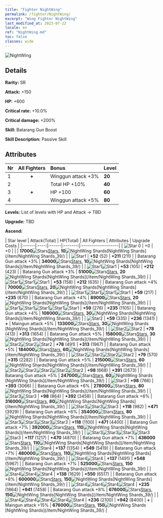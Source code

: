 ```yaml
---
title: "Fighter NightWing"
permalink: /fighter/NightWing/
excerpt: "Wing Fighter NightWing"
last_modified_at: 2023-07-22
locale: en
ref: "NightWing.md"
toc: false
classes: wide
---
```



 ![NightWing](/images/ship/fj_img11.png)

## Details

 **Rarity:** SR 

 **Attack:** +150

 **HP:** +600

 **Critical rate:** +10.0%

 **Critical damage:** +200%

 **Skill:** Batarang Gun Boost

 **Skill Description:**  Passive Skill

## Attributes

  |  Nr | All Fighters | Bonus | Level |
  |:----|:-------------:|:--------------------|:--------|
  | 1  | **+**  | Winggun attack +3%  | **20** |
  | 2  |   | Total HP +10%  | **40** |
  | 3  | **+**  | HP +100  | **60** |
  | 4  |   | Winggun attack +5%  | **80** |


 **Levels:**  List of levels with HP and Attack -> TBD

 **Upgrade:**  TBD

 **Ascend:**  

  |  Star level | Attack(Total) | HP(Total) | All Fighters | Attributes | Upgrade Costs |
  |:------|:----:|:------|:-------:|:-------------------|
  | ![Star 0](/images/s0.png)  | +0  | +0  |  |    | **17000**![Stars](/images/item/Stars_p.png)[Stars](/item/Stars_2/), **10**![NightWing Shards](/images/item/NightWing_Shards_p.png)[NightWing Shards](/item/NightWing Shards_39/) |
  | ![Star1](/images/s1.png)  | **+52** (52)  | **+211** (211)  |   | Batarang Gun attack +3%  | **34000**![Stars](/images/item/Stars_p.png)[Stars](/item/Stars_2/), **10**![NightWing Shards](/images/item/NightWing_Shards_p.png)[NightWing Shards](/item/NightWing Shards_39/) |
  | ![Star1](/images/s1.png)![Star1](/images/s1.png)  | **+53** (105)  | **+212** (423)  |   | Batarang Gun attack +3%  | **51000**![Stars](/images/item/Stars_p.png)[Stars](/item/Stars_2/), **20**![NightWing Shards](/images/item/NightWing_Shards_p.png)[NightWing Shards](/item/NightWing Shards_39/) |
  | ![Star1](/images/s1.png)![Star1](/images/s1.png)![Star1](/images/s1.png)  | **+53** (158)  | **+212** (635)  |   | Batarang Gun attack +4%  | **70000**![Stars](/images/item/Stars_p.png)[Stars](/item/Stars_2/), **20**![NightWing Shards](/images/item/NightWing_Shards_p.png)[NightWing Shards](/item/NightWing Shards_39/) |
  | ![Star1](/images/s1.png)![Star1](/images/s1.png)![Star1](/images/s1.png)![Star1](/images/s1.png)  | **+59** (217)  | **+235** (870)  |   | Batarang Gun attack +4%  | **89000**![Stars](/images/item/Stars_p.png)[Stars](/item/Stars_2/), **20**![NightWing Shards](/images/item/NightWing_Shards_p.png)[NightWing Shards](/item/NightWing Shards_39/) |
  | ![Star1](/images/s1.png)![Star1](/images/s1.png)![Star1](/images/s1.png)![Star1](/images/s1.png)![Star1](/images/s1.png)  | **+59** (276)  | **+235** (1105)  |   | Batarang Gun attack +4%  | **108000**![Stars](/images/item/Stars_p.png)[Stars](/item/Stars_2/), **30**![NightWing Shards](/images/item/NightWing_Shards_p.png)[NightWing Shards](/item/NightWing Shards_39/) |
  | ![Star2](/images/s2.png)  | **+59** (335)  | **+236** (1341)  | **+**  | Maingun attack +5%  | **133000**![Stars](/images/item/Stars_p.png)[Stars](/item/Stars_2/), **30**![NightWing Shards](/images/item/NightWing_Shards_p.png)[NightWing Shards](/item/NightWing Shards_39/) |
  | ![Star2](/images/s2.png)![Star2](/images/s2.png)  | **+78** (413)  | **+313** (1654)  |   | Batarang Gun attack +5%  | **158000**![Stars](/images/item/Stars_p.png)[Stars](/item/Stars_2/), **30**![NightWing Shards](/images/item/NightWing_Shards_p.png)[NightWing Shards](/item/NightWing Shards_39/) |
  | ![Star2](/images/s2.png)![Star2](/images/s2.png)![Star2](/images/s2.png)  | **+78** (491)  | **+313** (1967)  |   | Batarang Gun attack +5%  | **184000**![Stars](/images/item/Stars_p.png)[Stars](/item/Stars_2/), **60**![NightWing Shards](/images/item/NightWing_Shards_p.png)[NightWing Shards](/item/NightWing Shards_39/) |
  | ![Star2](/images/s2.png)![Star2](/images/s2.png)![Star2](/images/s2.png)![Star2](/images/s2.png)  | **+79** (570)  | **+315** (2282)  |   | Batarang Gun attack +5%  | **215000**![Stars](/images/item/Stars_p.png)[Stars](/item/Stars_2/), **60**![NightWing Shards](/images/item/NightWing_Shards_p.png)[NightWing Shards](/item/NightWing Shards_39/) |
  | ![Star2](/images/s2.png)![Star2](/images/s2.png)![Star2](/images/s2.png)![Star2](/images/s2.png)![Star2](/images/s2.png)  | **+98** (668)  | **+391** (2673)  |   | Batarang Gun attack +5%  | **247000**![Stars](/images/item/Stars_p.png)[Stars](/item/Stars_2/), **60**![NightWing Shards](/images/item/NightWing_Shards_p.png)[NightWing Shards](/item/NightWing Shards_39/) |
  | ![Star3](/images/s3.png)  | **+98** (766)  | **+393** (3066)  |   | Batarang Gun attack +6%  | **278000**![Stars](/images/item/Stars_p.png)[Stars](/item/Stars_2/), **80**![NightWing Shards](/images/item/NightWing_Shards_p.png)[NightWing Shards](/item/NightWing Shards_39/) |
  | ![Star3](/images/s3.png)![Star3](/images/s3.png)  | **+98** (864)  | **+392** (3458)  |   | Batarang Gun attack +6%  | **316000**![Stars](/images/item/Stars_p.png)[Stars](/item/Stars_2/), **80**![NightWing Shards](/images/item/NightWing_Shards_p.png)[NightWing Shards](/item/NightWing Shards_39/) |
  | ![Star3](/images/s3.png)![Star3](/images/s3.png)![Star3](/images/s3.png)  | **+118** (982)  | **+471** (3929)  |   | Batarang Gun attack +6%  | **354000**![Stars](/images/item/Stars_p.png)[Stars](/item/Stars_2/), **80**![NightWing Shards](/images/item/NightWing_Shards_p.png)[NightWing Shards](/item/NightWing Shards_39/) |
  | ![Star3](/images/s3.png)![Star3](/images/s3.png)![Star3](/images/s3.png)![Star3](/images/s3.png)  | **+118** (1100)  | **+471** (4400)  |   | Batarang Gun attack +7%  | **392000**![Stars](/images/item/Stars_p.png)[Stars](/item/Stars_2/), **110**![NightWing Shards](/images/item/NightWing_Shards_p.png)[NightWing Shards](/item/NightWing Shards_39/) |
  | ![Star3](/images/s3.png)![Star3](/images/s3.png)![Star3](/images/s3.png)![Star3](/images/s3.png)![Star3](/images/s3.png)  | **+117** (1217)  | **+470** (4870)  |   | Batarang Gun attack +7%  | **436000**![Stars](/images/item/Stars_p.png)[Stars](/item/Stars_2/), **110**![NightWing Shards](/images/item/NightWing_Shards_p.png)[NightWing Shards](/item/NightWing Shards_39/) |
  | ![Star4](/images/s4.png)  | **+137** (1354)  | **+549** (5419)  |   | Batarang Gun attack +7%  | **480000**![Stars](/images/item/Stars_p.png)[Stars](/item/Stars_2/), **110**![NightWing Shards](/images/item/NightWing_Shards_p.png)[NightWing Shards](/item/NightWing Shards_39/) |
  | ![Star4](/images/s4.png)![Star4](/images/s4.png)  | **+137** (1491)  | **+548** (5967)  |   | Batarang Gun attack +7%  | **525000**![Stars](/images/item/Stars_p.png)[Stars](/item/Stars_2/), **150**![NightWing Shards](/images/item/NightWing_Shards_p.png)[NightWing Shards](/item/NightWing Shards_39/) |
  | ![Star4](/images/s4.png)![Star4](/images/s4.png)![Star4](/images/s4.png)  | **+138** (1629)  | **+550** (6517)  |   | Batarang Gun attack +8%  | **600000**![Stars](/images/item/Stars_p.png)[Stars](/item/Stars_2/), **150**![NightWing Shards](/images/item/NightWing_Shards_p.png)[NightWing Shards](/item/NightWing Shards_39/) |
  | ![Star4](/images/s4.png)![Star4](/images/s4.png)![Star4](/images/s4.png)![Star4](/images/s4.png)  | **+235** (1864)  | **+941** (7458)  |   | Batarang Gun attack +8%  | **676000**![Stars](/images/item/Stars_p.png)[Stars](/item/Stars_2/), **150**![NightWing Shards](/images/item/NightWing_Shards_p.png)[NightWing Shards](/item/NightWing Shards_39/) |
  | ![Star4](/images/s4.png)![Star4](/images/s4.png)![Star4](/images/s4.png)![Star4](/images/s4.png)![Star4](/images/s4.png)  | **+236** (2100)  | **+942** (8400)  | **+**  | Maingun attack +15%  | **676000**![Stars](/images/item/Stars_p.png)[Stars](/item/Stars_2/), **150**![NightWing Shards](/images/item/NightWing_Shards_p.png)[NightWing Shards](/item/NightWing Shards_39/) |

